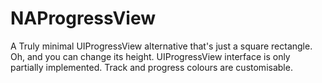 NAProgressView
==============

A Truly minimal UIProgressView alternative that's just a square rectangle. Oh, and you can change its height. 
UIProgressView interface is only partially implemented. Track and progress colours are customisable.

